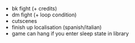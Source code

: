 * bk fight (+ credits)
* dm fight (+ loop condition)
* cutscenes
* finish up localisation (spanish/italian)
* game can hang if you enter sleep state in library
